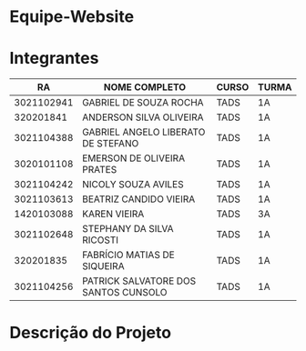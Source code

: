 # Equipe-Website

# Integrantes
| RA | NOME COMPLETO | CURSO | TURMA |
|------|---------------|-------|-------|
|3021102941 | GABRIEL DE SOUZA ROCHA | TADS | 1A|
|320201841 | ANDERSON SILVA OLIVEIRA | TADS | 1A|
|3021104388 | GABRIEL ANGELO LIBERATO DE STEFANO  | TADS | 1A|
|3020101108 | EMERSON DE OLIVEIRA PRATES | TADS | 1A|
|3021104242 | NICOLY SOUZA AVILES | TADS | 1A|
|3021103613 | BEATRIZ CANDIDO VIEIRA | TADS | 1A|
|1420103088 | KAREN VIEIRA | TADS | 3A|
|3021102648 | STEPHANY DA SILVA RICOSTI | TADS | 1A|
|320201835 | FABRÍCIO MATIAS DE SIQUEIRA | TADS | 1A|
|3021104256 | PATRICK SALVATORE DOS SANTOS CUNSOLO | TADS | 1A|

# Descrição do Projeto
